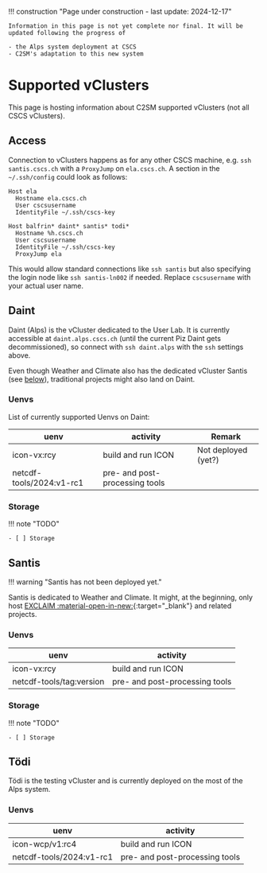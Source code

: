 !!! construction "Page under construction - last update: 2024-12-17"

    Information in this page is not yet complete nor final. It will be updated following the progress of

    - the Alps system deployment at CSCS
    - C2SM's adaptation to this new system

# Supported vClusters

This page is hosting information about C2SM supported vClusters (not all CSCS vClusters). 

## Access

Connection to vClusters happens as for any other CSCS machine, e.g. `ssh santis.cscs.ch` with a `ProxyJump` on `ela.cscs.ch`.
A section in the `~/.ssh/config` could look as follows:

```config title="~/.ssh.config"
Host ela
  Hostname ela.cscs.ch
  User cscsusername
  IdentityFile ~/.ssh/cscs-key

Host balfrin* daint* santis* todi*
  Hostname %h.cscs.ch
  User cscsusername
  IdentityFile ~/.ssh/cscs-key
  ProxyJump ela
```

This would allow standard connections like `ssh santis` but also specifying the login node like `ssh santis-ln002` if needed. Replace `cscsusername` with your actual user name.

## Daint

Daint (Alps) is the vCluster dedicated to the User Lab. It is currently accessible at `daint.alps.cscs.ch` (until the current Piz Daint gets decommissioned), so connect with `ssh daint.alps` with the `ssh` settings above.

Even though Weather and Climate also has the dedicated vCluster Santis (see [below](#santis)), traditional projects might also land on Daint.

### Uenvs

List of currently supported Uenvs on Daint:

| uenv                     | activity                       | Remark              |
|--------------------------|--------------------------------|---------------------|
| icon-vx:rcy              | build and run ICON             | Not deployed (yet?) |
| netcdf-tools/2024:v1-rc1 | pre- and post-processing tools |                     |

### Storage

!!! note "TODO"

    - [ ] Storage

## Santis

!!! warning "Santis has not been deployed yet."

Santis is dedicated to Weather and Climate. It might, at the beginning, only host [EXCLAIM :material-open-in-new:](https://c2sm.ethz.ch/research/exclaim.html){:target="_blank"} and related projects.

### Uenvs

| uenv                     | activity                       |
|--------------------------|--------------------------------|
| icon-vx:rcy              | build and run ICON             |
| netcdf-tools/tag:version | pre- and post-processing tools |

### Storage

!!! note "TODO"

    - [ ] Storage


## Tödi

Tödi is the testing vCluster and is currently deployed on the most of the Alps system.

### Uenvs

| uenv                     | activity                       |
|--------------------------|--------------------------------|
| icon-wcp/v1:rc4          | build and run ICON             |
| netcdf-tools/2024:v1-rc1 | pre- and post-processing tools |
